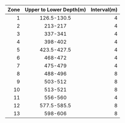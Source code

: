 |Zone | Upper to Lower Depth\(m\) | Interval\(m\) |
|---:| :---: | ---:|
|1|126.5-130.5|4|
|2|213-217|4|
|3|337-341|4|
|4|398-402|4|
|5|423.5-427.5|4|
|6|468-472|4|
|7|475-479|4|
|8|488-496|8|
|9|503-512|8|
|10|513-521|8|
|11|556-560|4|
|12|577.5-585.5|8|
|13|598-606|8|
